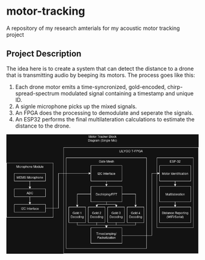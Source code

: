 # motor-tracking
A repository of my research amterials for my acoustic motor tracking project

## Project Description

The idea here is to create a system that can detect the distance to a drone that is transmitting audio by beeping its motors. The process goes like this: 

1. Each drone motor emits a time-syncronized, gold-encoded, chirp-spread-spectrum modulated signal containing a timestamp and unique ID.
2. A signle microphone picks up the mixed signals.
3. An FPGA does the processing to demodulate and seperate the signals.
4. An ESP32 performs the final multilateration calculations to estimate the distance to the drone.

![receiver diagram](https://github.com/dakotawinslow/motor-tracking/blob/main/single-mic.drawio.png?raw=true)
